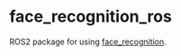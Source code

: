 # face_recognition_ros

ROS2 package for using [face_recognition](https://github.com/ageitgey/face_recognition).